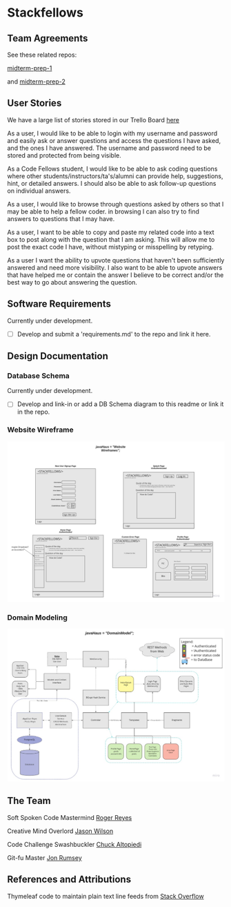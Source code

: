 # Stackfellows

## Team Agreements

See these related repos:

[midterm-prep-1](https://github.com/javahaus/midterm-prep-1)

and [midterm-prep-2](https://github.com/javahaus/midterm-prep-2)

## User Stories

We have a large list of stories stored in our Trello Board [here](https://trello.com/b/vgEW8ZaR/javahaus-project)

As a user, I would like to be able to login with my username and password and easily ask or answer questions
and access the questions I have asked, and the ones I have answered.  The username and password need to be stored
and protected from being visible.

As a Code Fellows student, I would like to be able to ask coding questions where other students/instructors/ta's/alumni
can provide help, suggestions, hint, or detailed answers. I should also be able to ask follow-up questions on individual 
answers.

As a user, I would like to browse through questions asked by others so that I may be able to help a fellow coder. in 
browsing I can also try to find answers to questions that I may have.

As a user, I want to be able to copy and paste my related code into a text box to post along with the question that 
I am asking. This will allow me to post the exact code I have, without mistyping or misspelling by retyping.

As a user I want the ability to upvote questions that haven't been sufficiently answered and need more visibility. I 
also want to be able to upvote answers that have helped me or contain the answer I believe to be correct and/or the best
way to go about answering the question.


## Software Requirements

Currently under development.

-[ ] Develop and submit a 'requirements.md' to the repo and link it here.

## Design Documentation

### Database Schema

Currently under development.

-[ ] Develop and link-in or add a DB Schema diagram to this readme or link it in the repo.

### Website Wireframe

![Website Wireframe](Imgs/JavaHaus-web-wireframe.jpg)

### Domain Modeling

![Domain Architecture Design](Imgs/JavaHaus-domain-model-architecture.jpg)

## The Team

Soft Spoken Code Mastermind [Roger Reyes](https://github.com/RogerMReyes)

Creative Mind Overlord [Jason Wilson](https://github.com/WilsonJhub)

Code Challenge Swashbuckler [Chuck Altopiedi](https://github.com/ChuckAlto)

Git-fu Master [Jon Rumsey](https://github.com/nojronatron)

## References and Attributions

Thymeleaf code to maintain plain text line feeds from [Stack Overflow](https://stackoverflow.com/questions/49849839/spring-thymeleaf-text-next-line)
